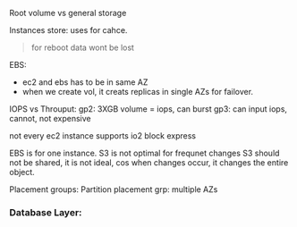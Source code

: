 Root volume vs general storage

Instances store:
uses for cahce.
> for reboot data wont be lost


EBS:
- ec2 and ebs has to be in same AZ
- when we create vol, it creats replicas in single AZs for failover.

IOPS vs Throuput:
gp2: 3XGB volume = iops, can burst
gp3: can input iops, cannot, not expensive

not every ec2 instance supports io2 block express

EBS is for one instance.
S3 is not optimal for frequnet changes
S3 should not be shared, it is not ideal, cos when changes occur, it changes the entire object.

Placement groups:
Partition placement grp: multiple AZs


### Database Layer:



